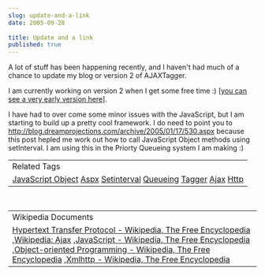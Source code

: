 ```yaml
---
slug: update-and-a-link
date: 2005-09-28
 
title: Update and a link
published: true
---
```

A lot of stuff has been happening recently, and I haven't had much of a chance to update my blog or version 2 of AJAXTagger.<p />I am currently working on version 2 when I get some free time :)   [<a href="http://www.kinlan.co.uk/AjaxExperiments/AjaxTag2" title="Ajax Tagger Version 2">you can see a very early version here</a>].<p />I have had to over come some minor issues with the JavaScript, but I am starting to build up a pretty cool framework.  I do need to point you to <a href="http://blog.dreamprojections.com/archive/2005/01/17/530.aspx">http://blog.dreamprojections.com/archive/2005/01/17/530.aspx</a> because this post hepled me work out how to call JavaScript Object methods using setInterval.  I am using this in the Priorty Queueing system I am making :)<p /><table class="TechnoratiHead TagHeader">
<tr><td>Related Tags</td></tr>
<tr class="Technorati"><td>
<a href="https://paul.kinlan.me/tags/JavaScript%20Object" class="Tag" rel="tag">JavaScript Object</a> <a href="https://paul.kinlan.me/tags/Aspx" class="Tag" rel="tag">Aspx</a> <a href="https://paul.kinlan.me/tags/Setinterval" class="Tag" rel="tag">Setinterval</a> <a href="https://paul.kinlan.me/tags/Queueing" class="Tag" rel="tag">Queueing</a> <a href="https://paul.kinlan.me/tags/Tagger" class="Tag" rel="tag">Tagger</a> <a href="https://paul.kinlan.me/tags/Ajax" class="Tag" rel="tag">Ajax</a> <a href="https://paul.kinlan.me/tags/Http" class="Tag" rel="tag">Http</a>
</td></tr>
</table><br /><table class="TechnoratiHead TagHeader">
<tr><td>Wikipedia Documents</td></tr>
<tr class="Technorati"><td>
<a href="http://en.wikipedia.org/wiki/HTTP">Hypertext Transfer Protocol - Wikipedia, The Free Encyclopedia</a> ,<a href="http://en.wikipedia.org/wiki/AJAX">Wikipedia: Ajax</a> ,<a href="http://en.wikipedia.org/wiki/JavaScript">JavaScript - Wikipedia, The Free Encyclopedia</a> ,<a href="http://en.wikipedia.org/wiki/Object_oriented">Object-oriented Programming - Wikipedia, The Free Encyclopedia</a> ,<a href="http://en.wikipedia.org/wiki/XMLHttpRequest">Xmlhttp - Wikipedia, The Free Encyclopedia</a>
</td></tr>
</table>

